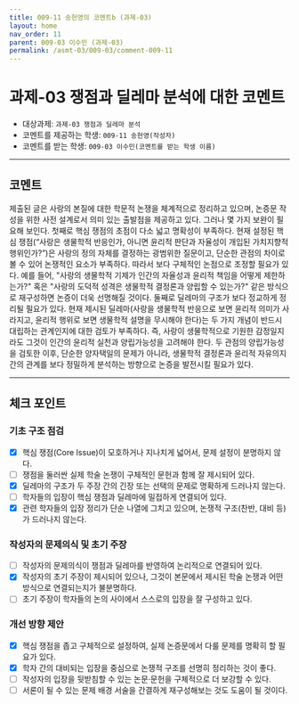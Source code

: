 ```yaml
---
title: 009-11 송헌영의 코멘트b (과제-03) 
layout: home
nav_order: 11
parent: 009-03 이수민 (과제-03)
permalink: /asmt-03/009-03/comment-009-11
---
```


# 과제-03 쟁점과 딜레마 분석에 대한 코멘트

- 대상과제: `과제-03 쟁점과 딜레마 분석`
- 코멘트를 제공하는 학생: `009-11 송헌영(작성자)` 
- 코멘트를 받는 학생: `009-03 이수민(코멘트를 받는 학생 이름)` 

---

## 코멘트

제출된 글은 사랑의 본질에 대한 학문적 논쟁을 체계적으로 정리하고 있으며, 논증문 작성을 위한 사전 설계로서 의미 있는 출발점을 제공하고 있다. 그러나 몇 가지 보완이 필요해 보인다. 첫째로 핵심 쟁점의 초점이 다소 넓고 명확성이 부족하다. 현재 설정된 핵심 쟁점(“사랑은 생물학적 반응인가, 아니면 윤리적 판단과 자율성이 개입된 가치지향적 행위인가?”)은 사랑의 정의 자체를 결정하는 광범위한 질문이고, 단순한 관점의 차이로 볼 수 있어 논쟁적인 요소가 부족하다. 따라서 보다 구체적인 논점으로 조정할 필요가 있다. 예를 들어, "사랑의 생물학적 기제가 인간의 자율성과 윤리적 책임을 어떻게 제한하는가?" 혹은 "사랑의 도덕적 성격은 생물학적 결정론과 양립할 수 있는가?" 같은 방식으로 재구성하면 논증이 더욱 선명해질 것이다. 둘째로 딜레마의 구조가 보다 정교하게 정리될 필요가 있다. 현재 제시된 딜레마(사랑을 생물학적 반응으로 보면 윤리적 의미가 사라지고, 윤리적 행위로 보면 생물학적 설명을 무시해야 한다)는 두 가지 개념이 반드시 대립하는 관계인지에 대한 검토가 부족하다. 즉, 사랑이 생물학적으로 기원한 감정일지라도 그것이 인간의 윤리적 실천과 양립가능성을 고려해야 한다. 두 관점의 양립가능성을 검토한 이후, 단순한 양자택일의 문제가 아니라, 생물학적 결정론과 윤리적 자유의지 간의 관계를 보다 정밀하게 분석하는 방향으로 논증을 발전시킬 필요가 있다.

---

## 체크 포인트

### **기초 구조 점검**
- [x] 핵심 쟁점(Core Issue)이 모호하거나 지나치게 넓어서, 문제 설정이 분명하지 않다.
- [ ] 쟁점을 둘러싼 실제 학술 논쟁이 구체적인 문헌과 함께 잘 제시되어 있다.
- [x] 딜레마의 구조가 두 주장 간의 긴장 또는 선택의 문제로 명확하게 드러나지 않는다.
- [ ] 학자들의 입장이 핵심 쟁점과 딜레마에 밀접하게 연결되어 있다.
- [x] 관련 학자들의 입장 정리가 단순 나열에 그치고 있으며, 논쟁적 구조(찬반, 대비 등)가 드러나지 않는다.

### **작성자의 문제의식 및 초기 주장**
- [ ] 작성자의 문제의식이 쟁점과 딜레마를 반영하여 논리적으로 연결되어 있다.
- [x] 작성자의 초기 주장이 제시되어 있으나, 그것이 본문에서 제시된 학술 논쟁과 어떤 방식으로 연결되는지가 불분명하다.
- [ ] 초기 주장이 학자들의 논의 사이에서 스스로의 입장을 잘 구성하고 있다.

### **개선 방향 제안**
- [x] 핵심 쟁점을 좁고 구체적으로 설정하여, 실제 논증문에서 다룰 문제를 명확히 할 필요가 있다.
- [x] 학자 간의 대비되는 입장을 중심으로 논쟁적 구조를 선명히 정리하는 것이 좋다.
- [ ] 작성자의 입장을 뒷받침할 수 있는 논문·문헌을 구체적으로 더 보강할 수 있다.
- [ ] 서론이 될 수 있는 문제 배경 서술을 간결하게 재구성해보는 것도 도움이 될 것이다.
